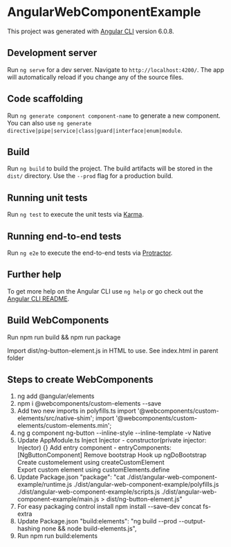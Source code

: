 # AngularWebComponentExample

This project was generated with [Angular CLI](https://github.com/angular/angular-cli) version 6.0.8.

## Development server

Run `ng serve` for a dev server. Navigate to `http://localhost:4200/`. The app will automatically reload if you change any of the source files.

## Code scaffolding

Run `ng generate component component-name` to generate a new component. You can also use `ng generate directive|pipe|service|class|guard|interface|enum|module`.

## Build

Run `ng build` to build the project. The build artifacts will be stored in the `dist/` directory. Use the `--prod` flag for a production build.

## Running unit tests

Run `ng test` to execute the unit tests via [Karma](https://karma-runner.github.io).

## Running end-to-end tests

Run `ng e2e` to execute the end-to-end tests via [Protractor](http://www.protractortest.org/).

## Further help

To get more help on the Angular CLI use `ng help` or go check out the [Angular CLI README](https://github.com/angular/angular-cli/blob/master/README.md).

## Build WebComponents

Run npm run build && npm run package

Import dist/ng-button-element.js in HTML to use. See index.html in parent folder

## Steps to create WebComponents

1. ng add @angular/elements
2. npm i @webcomponents/custom-elements --save
3. Add two new imports in polyfills.ts
import '@webcomponents/custom-elements/src/native-shim';
import '@webcomponents/custom-elements/custom-elements.min';
4. ng g component ng-button --inline-style --inline-template -v Native
5. Update AppModule.ts
Inject Injector - constructor(private injector: Injector) {}
Add entry component - entryComponents: [NgButtonComponent]
Remove bootstrap
Hook up ngDoBootstrap Create customelement using createCustomElement  
Export custom element using customElements.define
6. Update Package.json
"package": "cat ./dist/angular-web-component-example/runtime.js ./dist/angular-web-component-example/polyfills.js ./dist/angular-web-component-example/scripts.js ./dist/angular-web-component-example/main.js > dist/ng-button-element.js"
7. For easy packaging control 
install npm install --save-dev concat fs-extra
8. Update Package.json
"build:elements": "ng build --prod --output-hashing none && node build-elements.js",
9. Run npm run build:elements
